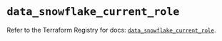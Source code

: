 # `data_snowflake_current_role`

Refer to the Terraform Registry for docs: [`data_snowflake_current_role`](https://registry.terraform.io/providers/snowflakedb/snowflake/2.2.0/docs/data-sources/current_role).

